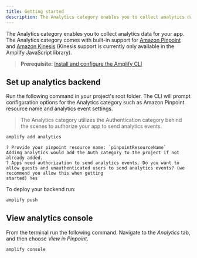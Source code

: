 ```yaml
---
title: Getting started
description: The Analytics category enables you to collect analytics data for your app. The Analytics category comes with built-in support for Amazon Pinpoint and Amazon Kinesis (Kinesis support is currently only available in the Amplify JavaScript library).
---
```


The Analytics category enables you to collect analytics data for your app. The Analytics category comes with built-in support for [Amazon Pinpoint](#using-amazon-pinpoint) and [Amazon Kinesis](#using-amazon-kinesis) (Kinesis support is currently only available in the Amplify JavaScript library).

> **Prerequisite:** [Install and configure the Amplify CLI](~/cli/start/install.md)

## Set up analytics backend

Run the following command in your project's root folder. The CLI will prompt configuration options for the Analytics category such as Amazon Pinpoint resource name and analytics event settings.

> The Analytics category utilizes the Authentication category behind the scenes to authorize your app to send analytics events.

```bash
amplify add analytics
```

```console
? Provide your pinpoint resource name: `pinpointResourceName`
Adding analytics would add the Auth category to the project if not already added.
? Apps need authorization to send analytics events. Do you want to allow guests and unauthenticated users to send analytics events? (we recommend you allow this when getting 
started) Yes
```

To deploy your backend run:

```bash
amplify push
```

<inline-fragment platform="js" src="~/lib/analytics/fragments/js/getting-started.md"></inline-fragment>
<inline-fragment platform="ios" src="~/lib/analytics/fragments/ios/getting-started.md"></inline-fragment>
<inline-fragment platform="android" src="~/lib/analytics/fragments/android/getting-started.md"></inline-fragment>

## View analytics console

From the terminal run the following command. Navigate to the *Analytics* tab, and then choose *View in Pinpoint*.

```console
amplify console
```
